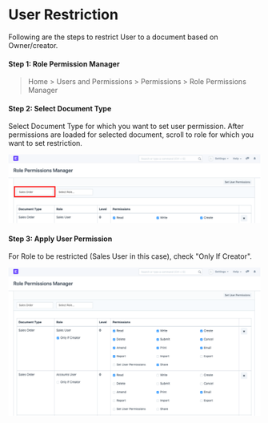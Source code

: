 
# User Restriction



Following are the steps to restrict User to a document based on Owner/creator.


#### Step 1: Role Permission Manager


> Home > Users and Permissions > Permissions > Role Permissions Manager


#### Step 2: Select Document Type


Select Document Type for which you want to set user permission. After permissions are loaded for selected document, scroll to role for which you want to set restriction.


![Sales Order](/files/customize-user-permissions-2.png)


#### Step 3: Apply User Permission


For Role to be restricted (Sales User in this case), check "Only If Creator".


![S](/files/customize-user-permissions-1.png)




